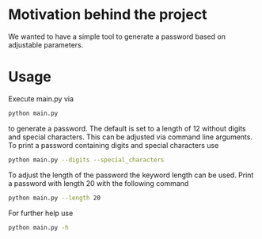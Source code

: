 # Motivation behind the project

We wanted to have a simple tool to generate a password based on adjustable parameters.

# Usage

Execute main.py via
```bash
python main.py
```
to generate a password. The default is set to a length of 12 without digits and special characters. 
This can be adjusted via command line arguments.
To print a password containing digits and special characters use
```bash
python main.py --digits --special_characters
```

To adjust the length of the password the keyword length can be used. 
Print a password with length 20 with the following command 
```bash
python main.py --length 20
```

For further help use 
```bash
python main.py -h
```